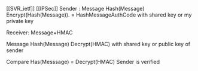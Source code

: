  [[SVR_ietf]] [[IPSec]]
Sender : 
Message 
Hash(Message)
Encrypt(Hash(Message)). = HashMessageAuthCode
with shared key or my private key 

Receiver: 
Message+HMAC 

Message
Hash(Message)
Decrypt(HMAC) with shared key or public key of sender

Compare Has(Messsage) = Decrypt(HMAC)
Sender is verified
